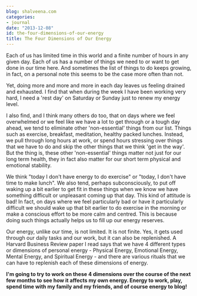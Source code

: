 ```yaml
---
blog: shalveena.com
categories:
- journal
date: "2013-12-08"
id: the-four-dimensions-of-our-energy
title: The Four Dimensions of Our Energy
---
```


Each of us has limited time in this world and a finite number of hours in any given day. Each of us has a number of things we need to or want to get done in our time here. And sometimes the list of things to do keeps growing, in fact, on a personal note this seems to be the case more often than not.  
  
Yet, doing more and more and more in each day leaves us feeling drained and exhausted. I find that when during the week I have been working very hard, I need a 'rest day' on Saturday or Sunday just to renew my energy level.  
  
I also find, and I think many others do too, that on days where we feel overwhelmed or we feel like we have a lot to get through or a tough day ahead, we tend to eliminate other 'non-essential' things from our list. Things such as exercise, breakfast, meditation, healthy packed lunches. Instead, we pull through long hours at work, or spend hours stressing over things that we have to do and skip the other things that we think 'get in the way'. But the thing is, these other 'non-essential' things matter not just for our long term health, they in fact also matter for our short term physical and emotional stability.  
  
We think "today I don't have energy to do exercise" or "today, I don't have time to make lunch". We also tend, perhaps subconsciously, to put off waking up a bit earlier to get fit in these things when we know we have something difficult or unpleasant coming up that day. This kind of attitude is bad! In fact, on days where we feel particularly bad or have it particularly difficult we should wake up that bit earlier to do exercise in the morning or make a conscious effort to be more calm and centred. This is because doing such things actually helps us to fill up our energy reserves.  
  
Our energy, unlike our time, is not limited. It is not finite. Yes, it gets used through our daily tasks and our work, but it can also be replenished. A Harvard Business Review paper I read says that we have 4 different types or dimensions of personal energy - Physical Energy, Emotional Energy, Mental Energy, and Spiritual Energy - and there are various rituals that we can have to replenish each of these dimensions of energy.  
  
**I'm going to try to work on these 4 dimensions over the course of the next few months to see how it affects my own energy. Energy to work, play, spend time with my family and my friends, and of course energy to blog!**
